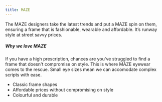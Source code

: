 ```yaml
---
title: MAZE
---
```


<div class="employee-heading">
The MAZE designers take the latest trends and put a MAZE spin on them, ensuring a frame that is fashionable, wearable and affordable. It’s runway style at street savvy prices.
</div>

##### Why we love MAZE

If you have a high prescription, chances are you've struggled to find a frame that doesn't compromise on style. This is where MAZE eyewear comes to the rescue. Small eye sizes mean we can accomodate complex scripts with ease.

- Classic frame shapes
- Affordable prices without compromising on style
- Colourful and durable
